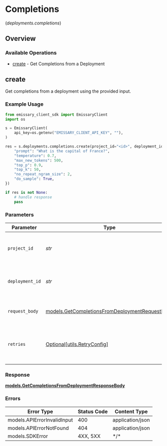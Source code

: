 # Completions
(*deployments.completions*)

## Overview

### Available Operations

* [create](#create) - Get Completions from a Deployment

## create

Get completions from a deployment using the provided input.

### Example Usage

```python
from emissary_client_sdk import EmissaryClient
import os

s = EmissaryClient(
    api_key=os.getenv("EMISSARY_CLIENT_API_KEY", ""),
)

res = s.deployments.completions.create(project_id="<id>", deployment_id="<id>", request_body={
    "prompt": "What is the capital of France?",
    "temperature": 0.7,
    "max_new_tokens": 500,
    "top_p": 0.9,
    "top_k": 50,
    "no_repeat_ngram_size": 2,
    "do_sample": True,
})

if res is not None:
    # handle response
    pass

```

### Parameters

| Parameter                                                                                                 | Type                                                                                                      | Required                                                                                                  | Description                                                                                               |
| --------------------------------------------------------------------------------------------------------- | --------------------------------------------------------------------------------------------------------- | --------------------------------------------------------------------------------------------------------- | --------------------------------------------------------------------------------------------------------- |
| `project_id`                                                                                              | *str*                                                                                                     | :heavy_check_mark:                                                                                        | The ID of the project to retrieve deployments for                                                         |
| `deployment_id`                                                                                           | *str*                                                                                                     | :heavy_check_mark:                                                                                        | The ID of the deployment to get completions from                                                          |
| `request_body`                                                                                            | [models.GetCompletionsFromDeploymentRequestBody](../../models/getcompletionsfromdeploymentrequestbody.md) | :heavy_check_mark:                                                                                        | Provide you prompt input for completions                                                                  |
| `retries`                                                                                                 | [Optional[utils.RetryConfig]](../../models/utils/retryconfig.md)                                          | :heavy_minus_sign:                                                                                        | Configuration to override the default retry behavior of the client.                                       |

### Response

**[models.GetCompletionsFromDeploymentResponseBody](../../models/getcompletionsfromdeploymentresponsebody.md)**

### Errors

| Error Type                  | Status Code                 | Content Type                |
| --------------------------- | --------------------------- | --------------------------- |
| models.APIErrorInvalidInput | 400                         | application/json            |
| models.APIErrorNotFound     | 404                         | application/json            |
| models.SDKError             | 4XX, 5XX                    | \*/\*                       |